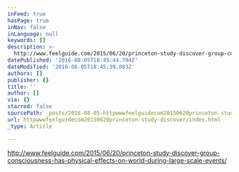```yaml
---
inFeed: true
hasPage: true
inNav: false
inLanguage: null
keywords: []
description: >-
  http://www.feelguide.com/2015/06/20/princeton-study-discover-group-consciousness-has-physical-effects-on-world-during-large-scale-events/
datePublished: '2016-08-05T18:45:44.794Z'
dateModified: '2016-08-05T18:45:39.083Z'
authors: []
publisher: {}
title: ''
author: []
via: {}
starred: false
sourcePath: _posts/2016-08-05-httpwwwfeelguidecom20150620princeton-study-discover.md
url: httpwwwfeelguidecom20150620princeton-study-discover/index.html
_type: Article

---
```

http://www.feelguide.com/2015/06/20/princeton-study-discover-group-consciousness-has-physical-effects-on-world-during-large-scale-events/